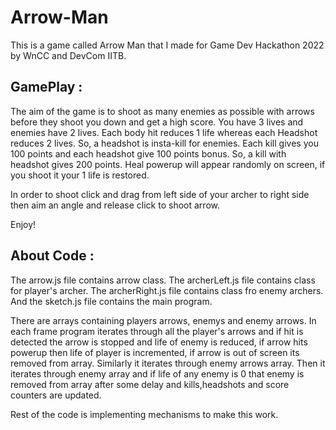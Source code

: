# Arrow-Man
This is a game called Arrow Man that I made for Game Dev Hackathon 2022 by WnCC and DevCom IITB.

## GamePlay :

The aim of the game is to shoot as many enemies as possible with arrows before they shoot you down and get a high score.
You have 3 lives and enemies have 2 lives. Each body hit reduces 1 life whereas each Headshot reduces 2 lives. So, a headshot is insta-kill for enemies.
Each kill gives you 100 points and each headshot give 100 points bonus. So, a kill with headshot gives 200 points.
Heal powerup will appear randomly on screen, if you shoot it your 1 life is restored.

In order to shoot click and drag from left side of your archer to right side then aim an angle and release click to shoot arrow.

Enjoy!

## About Code :

The arrow.js file contains arrow class.
The archerLeft.js file contains class for player's archer.
The archerRight.js file contains class fro enemy archers.
And the sketch.js file contains the main program.

There are arrays containing players arrows, enemys and enemy arrows.
In each frame program iterates through all the player's arrows and if hit is detected the arrow is stopped and life of enemy is reduced, if arrow hits powerup then life of player is incremented, if arrow is out of screen its removed from array.
Similarly it iterates through enemy arrows array.
Then it iterates through enemy array and if life of any enemy is 0 that enemy is removed from array after some delay and kills,headshots and score counters are updated.

Rest of the code is implementing mechanisms to make this work.

